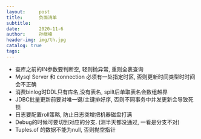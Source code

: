 ```yaml
---
layout:     post
title:      负面清单
subtitle:   
date:       2020-11-6
author:     孙继峰
header-img: img/th.jpg
catalog: true
tags:
---
```


- 查库之前的IN参数要判断空, 轻则抛异常, 重则全表查询
- Mysql Server 和 connection 必须有一处指定时区, 否则更新时间类型时时间会不正确
- 消费binlog时DDL只有库名,没有表名, spilt后单取表名会数组越界
- JDBC批量更新前要对唯一键/主键排好序, 否则不同事务中并发更新会导致死锁
- 日志要配置roll策略, 防止日志突增把机器磁盘打满
- Debug的时候可要切到对应的分支. (测半天都没通过, 一看是分支不对)
- Tuples.of 的数据不能为null, 否则抛空指针
